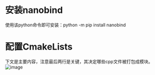 # 安装nanobind
使用该python命令即可安装：python -m pip install nanobind

# 配置CmakeLists
下文是主要内容，注意最后两行是关键，其决定哪些cpp文件被打包成模块。  
![image](https://github.com/user-attachments/assets/dd2f1b76-1f9a-4f9f-b93b-8de499cfd518)
